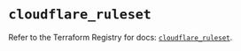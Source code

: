 # `cloudflare_ruleset`

Refer to the Terraform Registry for docs: [`cloudflare_ruleset`](https://registry.terraform.io/providers/cloudflare/cloudflare/4.51.0/docs/resources/ruleset).
